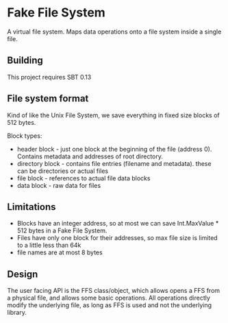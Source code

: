 # Fake File System

A virtual file system. Maps data operations onto a file system inside a single file.


## Building

This project requires SBT 0.13

## File system format

Kind of like the Unix File System, we save everything in fixed size blocks of 512 bytes.
 
Block types:

* header block - just one block at the beginning of the file (address 0). Contains metadata and addresses of root directory.
* directory block - contains file entries (filename and metadata). these can be directories or actual files
* file block - references to actual file data blocks
* data block - raw data for files

## Limitations

* Blocks have an integer address, so at most we can save Int.MaxValue * 512 bytes in a Fake File System.
* Files have only one block for their addresses, so max file size is limited to a little less than 64k
* file names are at most 8 bytes


## Design

The user facing API is the FFS class/object, which allows opens a FFS from a physical file, and allows some basic
operations. All operations directly modify the underlying file, as long as FFS is used and not the underlying library.